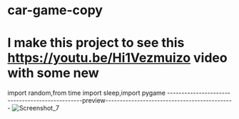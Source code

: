 # car-game-copy
# I make this project to see this https://youtu.be/Hi1Vezmuizo video with some new
import random,from time import sleep,import pygame
------------------------------------------------preview---------------------------------------------
![Screenshot_7](https://user-images.githubusercontent.com/96917595/152963733-20719df1-f1ec-430d-ab2a-bcd544cf754c.png)
